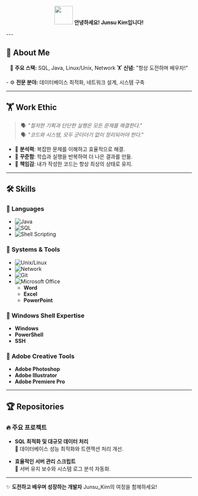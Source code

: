<p align="center">
  <img src="https://raw.githubusercontent.com/rahulbanerjee26/githubProfileReadmeGenerator/main/gifs/wave.gif" width="50">  
  <b>안녕하세요! Junsu Kim입니다!</b>  
</p>
---

## 🧔 **About Me**
<p align="center">
  🚀 <b>주요 스택:</b> SQL, Java, Linux/Unix, Network  
  🏋️ <b>신념:</b> "항상 도전하며 배우자!"  
</p>
- ⚙️ <b>전문 분야:</b> 데이터베이스 최적화, 네트워크 설계, 시스템 구축

---

## 🏋️ **Work Ethic**
> 🗣️ _"철저한 기획과 단단한 실행은 모든 문제를 해결한다."_  
> 🗣️ _"코드와 시스템, 모두 군더더기 없이 정리되어야 한다."_

- 🧠 **분석력**: 복잡한 문제를 이해하고 효율적으로 해결.  
- 🔄 **꾸준함**: 학습과 실행을 반복하여 더 나은 결과를 만듦.  
- 📌 **책임감**: 내가 작성한 코드는 항상 최상의 상태로 유지.  

---

## 🛠️ **Skills**

### 🔹 **Languages**
- ![Java](https://img.shields.io/badge/-Java-red?logo=Java&logoColor=white&style=for-the-badge)
- ![SQL](https://img.shields.io/badge/-SQL-blue?logo=MySQL&logoColor=white&style=for-the-badge)
- ![Shell Scripting](https://img.shields.io/badge/-Shell_Scripting-black?logo=GNU%20Bash&logoColor=white&style=for-the-badge)

### 🔹 **Systems & Tools**
- ![Unix/Linux](https://img.shields.io/badge/-Unix/Linux-003366?logo=Linux&logoColor=white&style=for-the-badge)
- ![Network](https://img.shields.io/badge/-Network-green?logo=Cisco&logoColor=white&style=for-the-badge)
- ![Git](https://img.shields.io/badge/-Git-black?logo=Git&logoColor=white&style=for-the-badge)
- ![Microsoft Office](https://img.shields.io/badge/-Microsoft%20Office-0078D4?logo=Microsoft&logoColor=white&style=for-the-badge)  
  - **Word**
  - **Excel**
  - **PowerPoint**

### 🔹 **Windows Shell Expertise**
  - **Windows**
  - **PowerShell**
  - **SSH**


### 🔹 **Adobe Creative Tools**
- **Adobe Photoshop**
- **Adobe Illustrator**
- **Adobe Premiere Pro**

---

## 🏆 **Repositories**

### 🔥 **주요 프로젝트**
- **SQL 최적화 및 대규모 데이터 처리**  
  📌 데이터베이스 성능 최적화와 트랜잭션 처리 개선.  

- **효율적인 서버 관리 스크립트**  
  📌 서버 유지 보수와 시스템 로그 분석 자동화.  

---

✨ **도전하고 배우며 성장하는 개발자** Junsu_Kim의 여정을 함께하세요!
